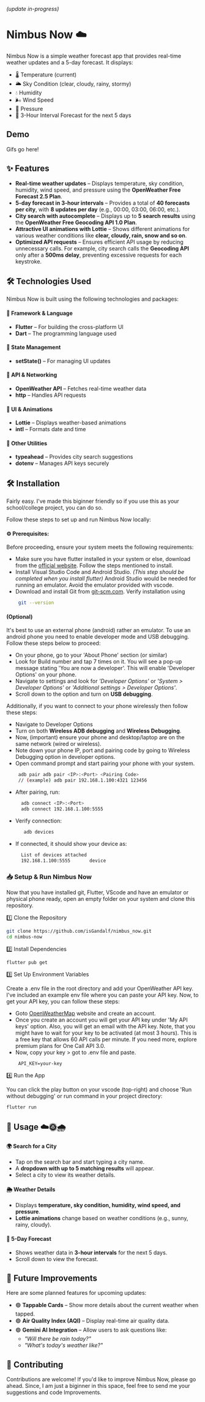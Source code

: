 *(update in-progress)*
# Nimbus Now ☁️

Nimbus Now is a simple weather forecast app that provides real-time weather updates and a 5-day forecast. It displays:
- 🌡 Temperature (current)
- 🌥 Sky Condition (clear, cloudy, rainy, stormy)
- 💧 Humidity
- 🌬 Wind Speed
- 🔽 Pressure
- 📅 3-Hour Interval Forecast for the next 5 days


## Demo

Gifs go here!
## ✨ Features

- **Real-time weather updates** – Displays temperature, sky condition, humidity, wind speed, and pressure using the **OpenWeather Free Forecast 2.5 Plan**.  
- **5-day forecast in 3-hour intervals** – Provides a total of **40 forecasts per city**, with **8 updates per day** (e.g., 00:00, 03:00, 06:00, etc.).  
- **City search with autocomplete** – Displays up to **5 search results** using the **OpenWeather Free Geocoding API 1.0 Plan**.  
- **Attractive UI animations with Lottie** – Shows different animations for various weather conditions like **clear, cloudy, rain, snow and so on**.  
- **Optimized API requests** – Ensures efficient API usage by reducing unnecessary calls. For example, city search calls the **Geocoding API** only after a **500ms delay**, preventing excessive requests for each keystroke. 
## 🛠 Technologies Used  

Nimbus Now is built using the following technologies and packages:  

#### **📌 Framework & Language**  
- **Flutter** – For building the cross-platform UI  
- **Dart** – The programming language used  

#### **📌 State Management**  
- **setState()** – For managing UI updates  

#### **📌 API & Networking**  
- **OpenWeather API** – Fetches real-time weather data  
- **http** – Handles API requests  

#### **📌 UI & Animations**  
- **Lottie** – Displays weather-based animations  
- **intl** – Formats date and time  

#### **📌 Other Utilities**  
- **typeahead** – Provides city search suggestions  
- **dotenv** – Manages API keys securely  




## 🛠 Installation  

Fairly easy. I've made this biginner friendly so if you use this as your school/college project, you can do so. 

Follow these steps to set up and run Nimbus Now locally:  

#### ⚙️ Prerequisites:
Before proceeding, ensure your system meets the following requirements:
- Make sure you have flutter installed in your system or else, download from the [official website](https://docs.flutter.dev/get-started/install). Follow the steps mentioned to install.
- Install Visual Studio Code and Android Studio. *(This step should be completed when you install flutter)* Android Studio would be needed for running an emulator. Avoid the emulator provided with vscode.
- Download and install Git from [git-scm.com](https://git-scm.com/). Verify installation using 
    ```sh
     git --version
     ```

#### (Optional)
It's best to use an external phone (android) rather an emulator. To use an android phone you need to enable developer mode and USB debugging. Follow these steps below to proceed:
- On your phone, go to your 'About Phone' section (or similar)
- Look for Build number and tap 7 times on it. You will see a pop-up message stating 'You are now a developer'. This will enable 'Developer Options' on your phone.
- Navigate to settings and look for *'Developer Options'* or *'System > Developer Options'* or *'Additional settings > Developer Options'*.
- Scroll down to the option and turn on **USB debugging**. 

Additionally, if you want to connect to your phone wirelessly then follow these steps:
- Navigate to Developer Options
- Turn on both **Wireless ADB debugging** and **Wireless Debugging**.
- Now, (important) ensure your phone and desktop/laptop are on the same network (wired or wireless).
- Note down your phone IP, port and pairing code by going to Wireless Debugging option in developer options.
- Open command prompt and start pairing your phone with your system. 
    ```sh
     adb pair adb pair <IP>:<Port> <Pairing Code>
     // (example) adb pair 192.168.1.100:4321 123456
     ```
- After pairing, run:
   ```sh
     adb connect <IP>:<Port>
     adb connect 192.168.1.100:5555
     ```
- Verify connection:
  ```sh
     adb devices
     ```
- If connected, it should show your device as:
  ```sh
    List of devices attached
    192.168.1.100:5555       device
     ```

### 📥 Setup & Run Nimbus Now

Now that you have installed git, Flutter, VScode and have an emulator or physical phone ready, open an empty folder on your system and clone this repository.

1️⃣ Clone the Repository
```sh
git clone https://github.com/isGandalf/nimbus_now.git
cd nimbus-now
```
2️⃣ Install Dependencies
```
flutter pub get
```
3️⃣ Set Up Environment Variables

Create a .env file in the root directory and add your OpenWeather API key. I've included an example env file where you can paste your API key. Now, to get your API key, you can follow these steps:
- Goto [OpenWeatherMap](https://openweathermap.org/api) website and create an account.
- Once you create an account you will get your API key under 'My API keys' option. Also, you will get an email with the API key. Note, that you might have to wait for your key to be activated (at most 3 hours). This is a free key that allows 60 API calls per minute. If you need more, explore premium plans for One Call API 3.0.
- Now, copy your key > got to .env file and paste.
  ```
   API_KEY=your-key
   ```

4️⃣ Run the App

You can click the play button on your vscode (top-right) and choose 'Run without debugging' or run command in your project directory:
```sh
flutter run
```
## 📌 Usage  ☁️🌞🌧️

#### 🌍 Search for a City  
- Tap on the search bar and start typing a city name.  
- A **dropdown with up to 5 matching results** will appear.  
- Select a city to view its weather details.  

#### 🌦️ Weather Details  
- Displays **temperature, sky condition, humidity, wind speed, and pressure**.  
- **Lottie animations** change based on weather conditions (e.g., sunny, rainy, cloudy).  

#### 📅 5-Day Forecast  
- Shows weather data in **3-hour intervals** for the next 5 days.  
- Scroll down to view the forecast.  


## 🚀 Future Improvements  

Here are some planned features for upcoming updates:  

- 🟢 **Tappable Cards** – Show more details about the current weather when tapped.  
- 🟢 **Air Quality Index (AQI)** – Display real-time air quality data.  
- 🟢 **Gemini AI Integration** – Allow users to ask questions like:  
  - *"Will there be rain today?"*  
  - *"What's today's weather like?"*  

## 🤝 Contributing  

Contributions are welcome! If you'd like to improve Nimbus Now, please go ahead. Since, I am just a biginner in this space, feel free to send me your suggestions and code Improvements.
